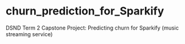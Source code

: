# churn_prediction_for_Sparkify
DSND Term 2 Capstone Project: Predicting churn for Sparkify (music streaming service)
